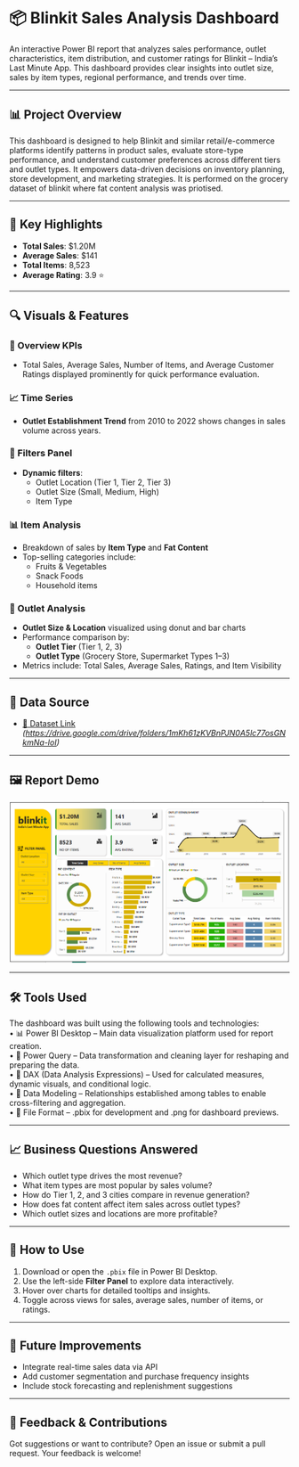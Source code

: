# 📦 Blinkit Sales Analysis Dashboard

An interactive Power BI report that analyzes sales performance, outlet characteristics, item distribution, and customer ratings for Blinkit – India’s Last Minute App. This dashboard provides clear insights into outlet size, sales by item types, regional performance, and trends over time.

---

## 📊 Project Overview

This dashboard is designed to help Blinkit and similar retail/e-commerce platforms identify patterns in product sales, evaluate store-type performance, and understand customer preferences across different tiers and outlet types. It empowers data-driven decisions on inventory planning, store development, and marketing strategies. It is performed on the grocery dataset of blinkit where fat content analysis was priotised.

---

## 🧠 Key Highlights

- **Total Sales**: $1.20M
- **Average Sales**: $141
- **Total Items**: 8,523
- **Average Rating**: 3.9 ⭐

---

## 🔍 Visuals & Features

### 📌 Overview KPIs
- Total Sales, Average Sales, Number of Items, and Average Customer Ratings displayed prominently for quick performance evaluation.

### 📈 Time Series
- **Outlet Establishment Trend** from 2010 to 2022 shows changes in sales volume across years.

### 🧩 Filters Panel
- **Dynamic filters**: 
  - Outlet Location (Tier 1, Tier 2, Tier 3)
  - Outlet Size (Small, Medium, High)
  - Item Type

### 📊 Item Analysis
- Breakdown of sales by **Item Type** and **Fat Content**
- Top-selling categories include:
  - Fruits & Vegetables
  - Snack Foods
  - Household items

### 🏪 Outlet Analysis
- **Outlet Size & Location** visualized using donut and bar charts
- Performance comparison by:
  - **Outlet Tier** (Tier 1, 2, 3)
  - **Outlet Type** (Grocery Store, Supermarket Types 1–3)
- Metrics include: Total Sales, Average Sales, Ratings, and Item Visibility

---

## 📂 Data Source

- [🔗 Dataset Link](#) *(https://drive.google.com/drive/folders/1mKh61zKVBnPJN0A5lc77osGNkmNa-loI)*

---

## 🖼️ Report Demo

![Blinkit Power BI Dashboard](./BlinkIT_GrocerySales_Analysis.png)

---

## 🛠️ Tools Used

The dashboard was built using the following tools and technologies:<br>
•	📊 Power BI Desktop – Main data visualization platform used for report creation.<br>
•	📂 Power Query – Data transformation and cleaning layer for reshaping and preparing the data.<br>
•	🧠 DAX (Data Analysis Expressions) – Used for calculated measures, dynamic visuals, and conditional logic.<br>
•	📝 Data Modeling – Relationships established among tables to enable cross-filtering and aggregation.<br>
•	📁 File Format – .pbix for development and .png for dashboard previews.

---

## 📈 Business Questions Answered

- Which outlet type drives the most revenue?
- What item types are most popular by sales volume?
- How do Tier 1, 2, and 3 cities compare in revenue generation?
- How does fat content affect item sales across outlet types?
- Which outlet sizes and locations are more profitable?

---

## 🔄 How to Use

1. Download or open the `.pbix` file in Power BI Desktop.
2. Use the left-side **Filter Panel** to explore data interactively.
3. Hover over charts for detailed tooltips and insights.
4. Toggle across views for sales, average sales, number of items, or ratings.

---

## 🎯 Future Improvements

- Integrate real-time sales data via API
- Add customer segmentation and purchase frequency insights
- Include stock forecasting and replenishment suggestions


---

## 🤝 Feedback & Contributions

Got suggestions or want to contribute? Open an issue or submit a pull request. Your feedback is welcome!

